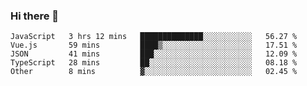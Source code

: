 ### Hi there 👋

<!--
**hjklink/hjklink** is a ✨ _special_ ✨ repository because its `README.md` (this file) appears on your GitHub profile.

Here are some ideas to get you started:

- 🔭 I’m currently working on ...
- 🌱 I’m currently learning ...
- 👯 I’m looking to collaborate on ...
- 🤔 I’m looking for help with ...
- 💬 Ask me about ...
- 📫 How to reach me: ...
- 😄 Pronouns: ...
- ⚡ Fun fact: ...
-->


<!--START_SECTION:waka-->

```text
JavaScript   3 hrs 12 mins   ██████████████░░░░░░░░░░░   56.27 %
Vue.js       59 mins         ████▒░░░░░░░░░░░░░░░░░░░░   17.51 %
JSON         41 mins         ███░░░░░░░░░░░░░░░░░░░░░░   12.09 %
TypeScript   28 mins         ██░░░░░░░░░░░░░░░░░░░░░░░   08.18 %
Other        8 mins          ▓░░░░░░░░░░░░░░░░░░░░░░░░   02.45 %
```

<!--END_SECTION:waka-->
